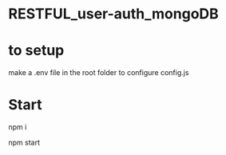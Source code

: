 # RESTFUL_user-auth_mongoDB

# to setup
make a .env file in the root folder to configure config.js

# Start
npm i

npm start
